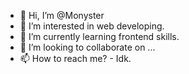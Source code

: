 - 👋 Hi, I’m @Monyster
- 👀 I’m interested in web developing.
- 🌱 I’m currently learning frontend skills.
- 💞️ I’m looking to collaborate on ...
- 📫 How to reach me? - Idk.

<!---
Monyster/Monyster is a ✨ special ✨ repository because its `README.md` (this file) appears on your GitHub profile.
You can click the Preview link to take a look at your changes.
--->
